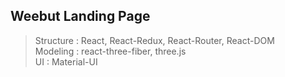## Weebut Landing Page

> Structure : React, React-Redux, React-Router, React-DOM   
> Modeling : react-three-fiber, three.js   
> UI : Material-UI